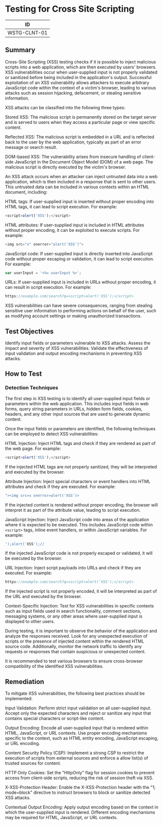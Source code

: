 # Testing for Cross Site Scripting

|ID          |
|------------|
|WSTG-CLNT-01|

## Summary

Cross-Site Scripting (XSS) testing checks if it is possible to inject malicious scripts into a web application, which are then executed by users' browsers. XSS vulnerabilities occur when user-supplied input is not properly validated or sanitized before being included in the application's output. Successful exploitation of an XSS vulnerability allows attackers to execute arbitrary JavaScript code within the context of a victim's browser, leading to various attacks such as session hijacking, defacement, or stealing sensitive information.

XSS attacks can be classified into the following three types:

Stored XSS: The malicious script is permanently stored on the target server and is served to users when they access a particular page or view specific content.

Reflected XSS: The malicious script is embedded in a URL and is reflected back to the user by the web application, typically as part of an error message or search result.

DOM-based XSS: The vulnerability arises from insecure handling of client-side JavaScript in the Document Object Model (DOM) of a web page. The malicious script is directly executed by the victim's browser.

An XSS attack occurs when an attacker can inject untrusted data into a web application, which is then included in a response that is sent to other users. This untrusted data can be included in various contexts within an HTML document, including:

HTML tags: If user-supplied input is inserted without proper encoding into HTML tags, it can lead to script execution. For example:


```js
<script>alert('XSS');</script>
```


HTML attributes: If user-supplied input is included in HTML attributes without proper encoding, it can be exploited to execute scripts. For example:


```js
<img src="x" onerror="alert('XSS')">
```


JavaScript code: If user-supplied input is directly inserted into JavaScript code without proper escaping or validation, it can lead to script execution. For example:


```js
var userInput = '<%= userInput %>';
```


URLs: If user-supplied input is included in URLs without proper encoding, it can result in script execution. For example:


```js
https://example.com/search?q=<script>alert('XSS');</script>
```


XSS vulnerabilities can have severe consequences, ranging from stealing sensitive user information to performing actions on behalf of the user, such as modifying account settings or making unauthorized transactions.

## Test Objectives

Identify input fields or parameters vulnerable to XSS attacks.
Assess the impact and severity of XSS vulnerabilities.
Validate the effectiveness of input validation and output encoding mechanisms in preventing XSS attacks.

## How to Test

### Detection Techniques

The first step in XSS testing is to identify all user-supplied input fields or parameters within the web application. This includes input fields in web forms, query string parameters in URLs, hidden form fields, cookies, headers, and any other input sources that are used to generate dynamic content.

Once the input fields or parameters are identified, the following techniques can be employed to detect XSS vulnerabilities:

HTML Injection: Inject HTML tags and check if they are rendered as part of the web page. For example: 


```js
<script>alert('XSS');</script>
```


If the injected HTML tags are not properly sanitized, they will be interpreted and executed by the browser.

Attribute Injection: Inject special characters or event handlers into HTML attributes and check if they are executed. For example: 


```js
"><img src=x onerror=alert('XSS')>
```


If the injected content is rendered without proper encoding, the browser will interpret it as part of the attribute value, leading to script execution.

JavaScript Injection: Inject JavaScript code into areas of the application where it is expected to be executed. This includes JavaScript code within `<script>` tags, inline event handlers, or within JavaScript variables. For example: 


```js
');alert('XSS');//
````


If the injected JavaScript code is not properly escaped or validated, it will be executed by the browser.

URL Injection: Inject script payloads into URLs and check if they are executed. For example: 


```js
https://example.com/search?q=<script>alert('XSS');</script>
```


If the injected script is not properly encoded, it will be interpreted as part of the URL and executed by the browser.

Context-Specific Injection: Test for XSS vulnerabilities in specific contexts such as input fields used in search functionality, comment sections, messaging systems, or any other areas where user-supplied input is displayed to other users.

During testing, it is important to observe the behavior of the application and analyze the responses received. Look for any unexpected execution of scripts or the presence of injected content within the rendered HTML source code. Additionally, monitor the network traffic to identify any requests or responses that contain suspicious or unexpected content.

It is recommended to test various browsers to ensure cross-browser compatibility of the identified XSS vulnerabilities.

## Remediation

To mitigate XSS vulnerabilities, the following best practices should be implemented:

Input Validation: Perform strict input validation on all user-supplied input. Accept only the expected characters and reject or sanitize any input that contains special characters or script-like content.

Output Encoding: Encode all user-supplied input that is rendered within HTML, JavaScript, or URL contexts. Use proper encoding mechanisms specific to the context, such as HTML entity encoding, JavaScript escaping, or URL encoding.

Content Security Policy (CSP): Implement a strong CSP to restrict the execution of scripts from external sources and enforce a allow list(s) of trusted sources for content.

HTTP Only Cookies: Set the "HttpOnly" flag for session cookies to prevent access from client-side scripts, reducing the risk of session theft via XSS.

X-XSS-Protection Header: Enable the X-XSS-Protection header with the "1; mode=block" directive to instruct browsers to block or sanitize detected XSS attacks.

Contextual Output Encoding: Apply output encoding based on the context in which the user-supplied input is rendered. Different encoding mechanisms may be required for HTML, JavaScript, or URL contexts.
